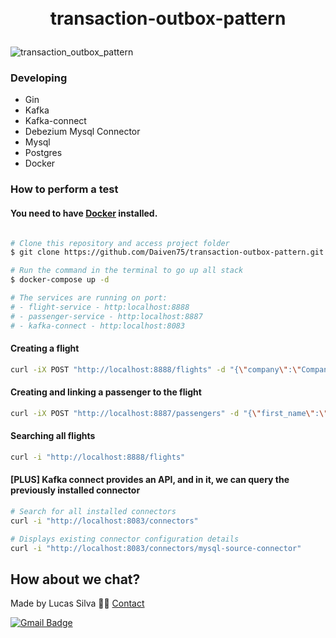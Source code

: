 <h1>
<p align="center">
  <br>transaction-outbox-pattern
</h1>
</p>

![transaction_outbox_pattern](https://github.com/user-attachments/assets/f7da1c25-f260-4549-9539-b785835d42cb)

### Developing

* Gin
* Kafka
* Kafka-connect
* Debezium Mysql Connector
* Mysql
* Postgres
* Docker

### How to perform a test

#### You need to have [Docker](https://www.docker.com/) installed.

```bash

# Clone this repository and access project folder
$ git clone https://github.com/Daiven75/transaction-outbox-pattern.git && cd transaction-outbox-pattern

# Run the command in the terminal to go up all stack
$ docker-compose up -d

# The services are running on port:
# - flight-service - http:localhost:8888
# - passenger-service - http:localhost:8887
# - kafka-connect - http:localhost:8083

```

#### Creating a flight
```bash
curl -iX POST "http://localhost:8888/flights" -d "{\"company\":\"Company-1\",\"origin\":\"ABC\",\"destination\":\"DEF\"}"
```

#### Creating and linking a passenger to the flight
```bash
curl -iX POST "http://localhost:8887/passengers" -d "{\"first_name\":\"passenger-1\",\"plan_type\":\"DEFAULT\",\"dispatch\":\"false\",\"flight_id\":\1\}"
```

#### Searching all flights
```bash
curl -i "http://localhost:8888/flights"
```

#### [PLUS] Kafka connect provides an API, and in it, we can query the previously installed connector
```bash
# Search for all installed connectors
curl -i "http://localhost:8083/connectors"

# Displays existing connector configuration details
curl -i "http://localhost:8083/connectors/mysql-source-connector"
```

## How about we chat?

Made by Lucas Silva 👋🏽 [Contact](https://www.linkedin.com/in/lucas-silva-959102169)

[![Gmail Badge](https://img.shields.io/badge/-75.lucas.slima@gmail.com-c14438?style=flat-square&logo=Gmail&logoColor=white&link=mailto:75.lucas.slima@gmail.com)](mailto:75.lucas.slima@gmail.com)
